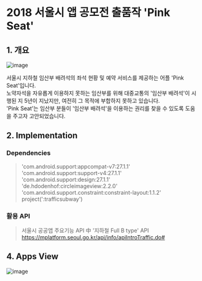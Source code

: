 # 2018 서울시 앱 공모전 출품작 'Pink Seat'

## 1. 개요

![image](https://user-images.githubusercontent.com/28644251/46254372-45018c00-c4c9-11e8-9c97-e080e5bca171.png)

서울시 지하철 임산부 배려석의 좌석 현황 및 예약 서비스를 제공하는 어플 'Pink Seat'입니다. <br/>
노약자석을 자유롭게 이용하지 못하는 임산부를 위해 대중교통의 '임산부 배려석'이 시행된 지 5년이 지났지만, 여전히 그 목적에 부합하지 못하고 있습니다. <br/>
'Pink Seat'는 임산부 분들이 '임산부 배려석'을 이용하는 권리를 찾을 수 있도록 도움을 주고자 고안되었습니다.


## 2. Implementation

### Dependencies

>'com.android.support:appcompat-v7:27.1.1' <br/>
>'com.android.support:support-v4:27.1.1' <br/>
>'com.android.support:design:27.1.1' <br/>
>'de.hdodenhof:circleimageview:2.2.0' <br/>
>'com.android.support.constraint:constraint-layout:1.1.2' <br/>
>project(':trafficsubway') <br/>
    
### 활용 API
>서울시 공공앱 주요기능 API 中 '지하철 Full B type' API
https://mplatform.seoul.go.kr/api/info/apiIntroTraffic.do#

## 4. Apps View
![image](https://user-images.githubusercontent.com/28644251/46254922-fefcf600-c4d1-11e8-9556-2212b998fdde.png)
